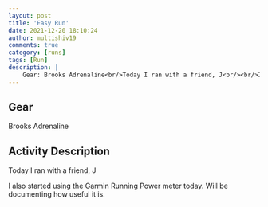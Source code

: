 ```yaml
---
layout: post
title: 'Easy Run'
date: 2021-12-20 18:10:24
author: multishiv19
comments: true
category: [runs]
tags: [Run]
description: |
    Gear: Brooks Adrenaline<br/>Today I ran with a friend, J<br/><br/>I also started using the Garmin Running Power meter today. Will be documenting how useful it is. 
---
```


## Gear
Brooks Adrenaline

## Activity Description
Today I ran with a friend, J

I also started using the Garmin Running Power meter today. Will be documenting how useful it is. 


<div width='100%' class='strava-embed-placeholder' data-embed-type='activity' data-embed-id='6405560700'></div>
<script src='https://strava-embeds.com/embed.js'></script>
